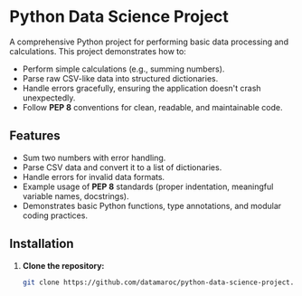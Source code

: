 # Python Data Science Project

A comprehensive Python project for performing basic data processing and calculations. This project demonstrates how to:
- Perform simple calculations (e.g., summing numbers).
- Parse raw CSV-like data into structured dictionaries.
- Handle errors gracefully, ensuring the application doesn't crash unexpectedly.
- Follow **PEP 8** conventions for clean, readable, and maintainable code.

## Features
- Sum two numbers with error handling.
- Parse CSV data and convert it to a list of dictionaries.
- Handle errors for invalid data formats.
- Example usage of **PEP 8** standards (proper indentation, meaningful variable names, docstrings).
- Demonstrates basic Python functions, type annotations, and modular coding practices.

## Installation

1. **Clone the repository:**

   ```bash
   git clone https://github.com/datamaroc/python-data-science-project.git
